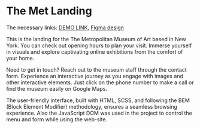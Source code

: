 # The Met Landing
The necessary links:
    [DEMO LINK](https://katerynashylina.github.io/the-met_landing/), 
    [Figma design](https://www.figma.com/file/lSR1m42L9YwzQwzzxKwHpw/THE-MET?type=design&node-id=8590-29&mode=design)

 This is the landing for the The Metropolitan Museum of Art based in New York. You can check out opening hours to plan your visit. Immerse yourself in visuals and explore captivating online exhibitions from the comfort of your home.
 
 Need to get in touch? Reach out to the museum staff through the contact form. Experience an interactive journey as you engage with images and other interactive elements. Just click on the phone number to make a call or find the museum easily on Google Maps.

 The user-friendly interface, built with HTML, SCSS, and following the BEM (Block Element Modifier) methodology, ensures a seamless browsing experience. Also the JavaScript DOM was used in the project to control the menu and form while using the web-site.
